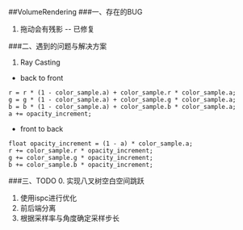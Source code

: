 ##VolumeRendering
###一、存在的BUG
1. 拖动会有残影 -- 已修复


###二、遇到的问题与解决方案
1. Ray Casting
- back to front
```
r = r * (1 - color_sample.a) + color_sample.r * color_sample.a;
g = g * (1 - color_sample.a) + color_sample.g * color_sample.a;
b = b * (1 - color_sample.a) + color_sample.b * color_sample.a;
a += opacity_increment;
```
- front to back
```
float opacity_increment = (1 - a) * color_sample.a;
r += color_sample.r * opacity_increment;
g += color_sample.g * opacity_increment;
b += color_sample.b * opacity_increment;
```      

###三、TODO
0. 实现八叉树空白空间跳跃
1. 使用ispc进行优化
2. 前后端分离
3. 根据采样率与角度确定采样步长
